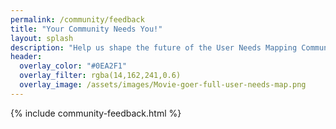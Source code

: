 ```yaml
---
permalink: /community/feedback
title: "Your Community Needs You!"
layout: splash
description: "Help us shape the future of the User Needs Mapping Community."
header: 
  overlay_color: "#0EA2F1"
  overlay_filter: rgba(14,162,241,0.6)
  overlay_image: /assets/images/Movie-goer-full-user-needs-map.png
---
```


{% include community-feedback.html %}
